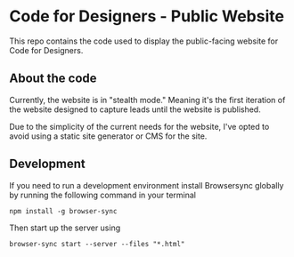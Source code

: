 # Code for Designers - Public Website

This repo contains the code used to display the public-facing website for Code for Designers.

## About the code

Currently, the website is in "stealth mode." Meaning it's the first iteration of the website designed to capture leads until the website is published. 

Due to the simplicity of the current needs for the website, I've opted to avoid using a static site generator or CMS for the site. 

## Development

If you need to run a development environment install Browsersync globally by running the following command in your terminal

```
npm install -g browser-sync
```

Then start up the server using

```
browser-sync start --server --files "*.html"
```
